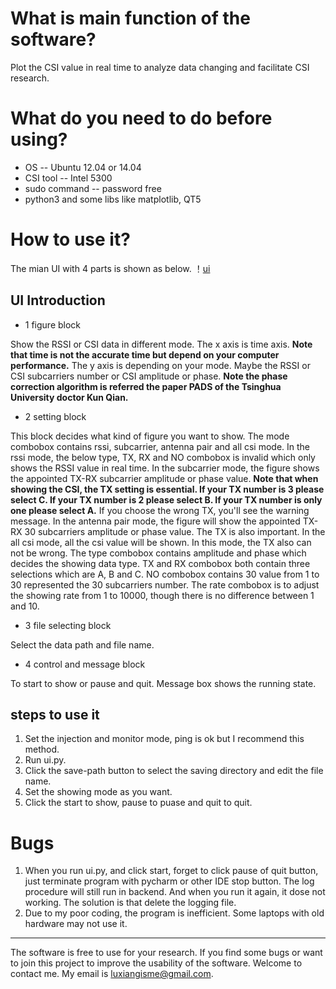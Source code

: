# What is main function of the software?
Plot the CSI value in real time to analyze data changing and facilitate CSI research.

# What do you need to do before using?
- OS -- Ubuntu 12.04 or 14.04
- CSI tool -- Intel 5300
- sudo command -- password free
- python3 and some libs like matplotlib, QT5

# How to use it?
The mian UI with 4 parts is shown as below.
！[ui](https://github.com/luxiangx/CSIPlotter/blob/master/readme_img/ui.png)
## UI Introduction
- 1 figure block

Show the RSSI or CSI data in different mode. The x axis is time axis. 
**Note that time is not the accurate time but depend on your computer performance.**
The y axis is depending on your mode. Maybe the RSSI or CSI subcarriers number or CSI amplitude or phase.
**Note the phase correction algorithm is referred the paper PADS of the Tsinghua University doctor Kun Qian.**
- 2 setting block

This block decides what kind of figure you want to show. The mode combobox contains rssi, subcarrier, antenna pair and all csi mode.
In the rssi mode, the below type, TX, RX and NO combobox is invalid which only shows the RSSI value in real time.
In the subcarrier mode, the figure shows the appointed TX-RX subcarrier amplitude or phase value.
**Note that when showing the CSI, the TX setting is essential. If your TX number is 3 please select C. If your TX number is 2 please select B.
If your TX number is only one please select A.** If you choose the wrong TX, you'll see the warning message.
In the antenna pair mode, the figure will show the appointed TX-RX 30 subcarriers amplitude or phase value. The TX is also important.
In the all csi mode, all the csi value will be shown. In this mode, the TX also can not be wrong.
The type combobox contains amplitude and phase which decides the showing data type. TX and RX combobox both contain three selections which are A, B and C. 
NO combobox contains 30 value from 1 to 30 represented the 30 subcarriers number. The rate combobox is to adjust the showing rate from 1 to 10000, though there is no difference between 1 and 10. 

- 3 file selecting block

Select the data path and file name.
- 4 control and message block

To start to show or pause and quit. Message box shows the running state.

## steps to use it
1. Set the injection and monitor mode, ping is ok but I recommend this method.
2. Run ui.py.
3. Click the save-path button to select the saving directory and edit the file name.
4. Set the showing mode as you want.
5. Click the start to show, pause to puase and quit to quit.

# Bugs
1. When you run ui.py, and click start, forget to click pause of quit button, just terminate program with pycharm or other IDE stop button.
The log procedure will still run in backend. And when you run it again, it dose not working. The solution is that delete the logging file.
2. Due to my poor coding, the program is  inefficient. Some laptops with old hardware may not use it.

-------
The software is free to use for your research. If you find some bugs or want to join this project to improve the usability of the software. Welcome to contact me.
My email is <luxiangisme@gmail.com>. 
